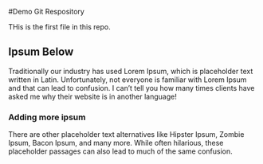 #Demo Git Respository 

THis is the first file in this repo.

## Ipsum Below 

Traditionally our industry has used Lorem Ipsum, 
which is placeholder text written in Latin. Unfortunately, 
not everyone is familiar with Lorem Ipsum and that can lead to 
confusion. I can’t tell you how many times clients have asked 
me why their website is in another language!

### Adding more ipsum
There are other placeholder text alternatives like Hipster Ipsum,
Zombie Ipsum, Bacon Ipsum, and many more. While often hilarious, 
these placeholder passages can also lead to much of the same 
confusion.